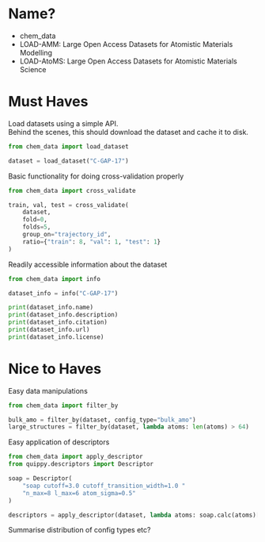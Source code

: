 # Name?

-   chem_data
-   LOAD-AMM: Large Open Access Datasets for Atomistic Materials Modelling
-   LOAD-AtoMS: Large Open Access Datasets for Atomistic Materials Science

# Must Haves

Load datasets using a simple API.\
Behind the scenes, this should download the dataset and cache it to disk.

```python
from chem_data import load_dataset

dataset = load_dataset("C-GAP-17")
```

Basic functionality for doing cross-validation properly

```python
from chem_data import cross_validate

train, val, test = cross_validate(
    dataset,
    fold=0,
    folds=5,
    group_on="trajectory_id",
    ratio={"train": 8, "val": 1, "test": 1}
)
```

Readily accessible information about the dataset

```python
from chem_data import info

dataset_info = info("C-GAP-17")

print(dataset_info.name)
print(dataset_info.description)
print(dataset_info.citation)
print(dataset_info.url)
print(dataset_info.license)
```

# Nice to Haves

Easy data manipulations

```python
from chem_data import filter_by

bulk_amo = filter_by(dataset, config_type="bulk_amo")
large_structures = filter_by(dataset, lambda atoms: len(atoms) > 64)
```

Easy application of descriptors

```python
from chem_data import apply_descriptor
from quippy.descriptors import Descriptor

soap = Descriptor(
    "soap cutoff=3.0 cutoff_transition_width=1.0 "
    "n_max=8 l_max=6 atom_sigma=0.5"
)

descriptors = apply_descriptor(dataset, lambda atoms: soap.calc(atoms)['data'])
```

Summarise distribution of config types etc?
